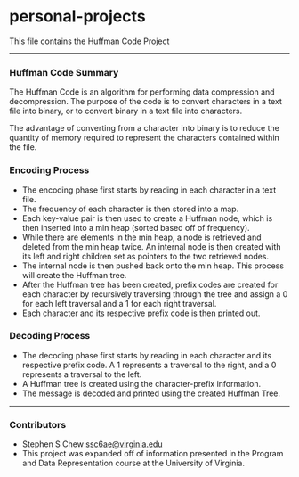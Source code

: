 # personal-projects

This file contains the Huffman Code Project

---

### Huffman Code Summary
The Huffman Code is an algorithm for performing data compression and decompression. The purpose of the code is to convert characters in a text file into binary, or to convert binary in a text file into characters. 

The advantage of converting from a character into binary is to reduce the quantity of memory required to represent the characters contained within the file. 

### Encoding Process

- The encoding phase first starts by reading in each character in a text file. 
- The frequency of each character is then stored into a map. 
- Each key-value pair is then used to create a Huffman node, which is then inserted into a min heap (sorted based off of frequency).
- While there are elements in the min heap, a node is retrieved and deleted from the min heap twice. An internal node is then created with its left and right children set as pointers to the two retrieved nodes.
- The internal node is then pushed back onto the min heap. This process will create the Huffman tree.
- After the Huffman tree has been created, prefix codes are created for each character by recursively traversing through the tree and assign a 0 for each left traversal and a 1 for each right traversal. 
- Each character and its respective prefix code is then printed out. 


### Decoding Process

- The decoding phase first starts by reading in each character and its respective prefix code. A 1 represents a traversal to the right, and a 0 represents a traversal to the left. 
- A Huffman tree is created using the character-prefix information. 
- The message is decoded and printed using the created Huffman Tree. 

---

### Contributors

- Stephen S Chew <ssc6ae@virginia.edu>
- This project was expanded off of information presented in the Program and Data Representation course at the University of Virginia. 